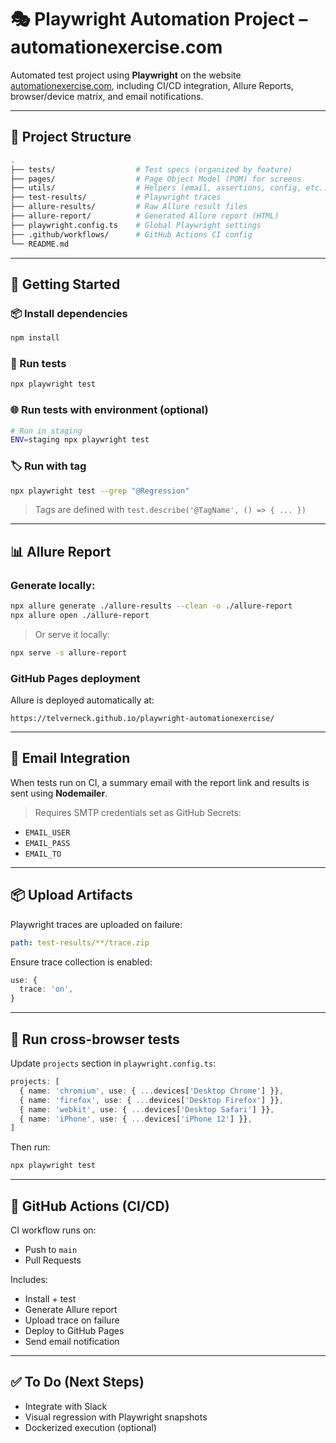 
# 🎭 Playwright Automation Project – automationexercise.com

Automated test project using **Playwright** on the website [automationexercise.com](https://www.automationexercise.com), including CI/CD integration, Allure Reports, browser/device matrix, and email notifications.

---

## 📁 Project Structure

```bash
.
├── tests/                  # Test specs (organized by feature)
├── pages/                  # Page Object Model (POM) for screens
├── utils/                  # Helpers (email, assertions, config, etc.)
├── test-results/           # Playwright traces
├── allure-results/         # Raw Allure result files
├── allure-report/          # Generated Allure report (HTML)
├── playwright.config.ts    # Global Playwright settings
├── .github/workflows/      # GitHub Actions CI config
└── README.md
```

---

## 🚀 Getting Started

### 📦 Install dependencies

```bash
npm install
```

### 🧪 Run tests

```bash
npx playwright test
```

### 🌐 Run tests with environment (optional)

```bash
# Run in staging
ENV=staging npx playwright test
```

### 🏷️ Run with tag

```bash
npx playwright test --grep "@Regression"
```

> Tags are defined with `test.describe('@TagName', () => { ... })`

---

## 📊 Allure Report

### Generate locally:

```bash
npx allure generate ./allure-results --clean -o ./allure-report
npx allure open ./allure-report
```

> Or serve it locally:
```bash
npx serve -s allure-report
```

### GitHub Pages deployment

Allure is deployed automatically at:
```
https://telverneck.github.io/playwright-automationexercise/
```

---

## 📧 Email Integration

When tests run on CI, a summary email with the report link and results is sent using **Nodemailer**.

> Requires SMTP credentials set as GitHub Secrets:
- `EMAIL_USER`
- `EMAIL_PASS`
- `EMAIL_TO`

---

## 📦 Upload Artifacts

Playwright traces are uploaded on failure:

```yaml
path: test-results/**/trace.zip
```

Ensure trace collection is enabled:

```ts
use: {
  trace: 'on',
}
```

---

## 🔁 Run cross-browser tests

Update `projects` section in `playwright.config.ts`:

```ts
projects: [
  { name: 'chromium', use: { ...devices['Desktop Chrome'] }},
  { name: 'firefox', use: { ...devices['Desktop Firefox'] }},
  { name: 'webkit', use: { ...devices['Desktop Safari'] }},
  { name: 'iPhone', use: { ...devices['iPhone 12'] }},
]
```

Then run:

```bash
npx playwright test
```

---

## 🤖 GitHub Actions (CI/CD)

CI workflow runs on:
- Push to `main`
- Pull Requests

Includes:
- Install + test
- Generate Allure report
- Upload trace on failure
- Deploy to GitHub Pages
- Send email notification

---

## ✅ To Do (Next Steps)

- Integrate with Slack
- Visual regression with Playwright snapshots
- Dockerized execution (optional)

